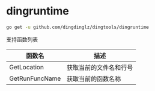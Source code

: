 # dingruntime

```sh
go get -u github.com/dingdinglz/dingtools/dingruntime
```

支持函数列表

| 函数名         | 描述                   |
| -------------- | ---------------------- |
| GetLocation    | 获取当前的文件名和行号 |
| GetRunFuncName | 获取当前的函数名称     |

